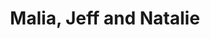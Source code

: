 ---
url: https://prdwebappstorage.blob.core.windows.net/kansaspattons/images/gallery-2009-10-18/img58393.jpg
index: 2
title: Malia, Jeff and Natalie
---
